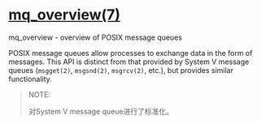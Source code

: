 # [mq_overview(7)](https://man7.org/linux/man-pages/man7/mq_overview.7.html)

mq_overview - overview of POSIX message queues



POSIX message queues allow processes to exchange data in the form of messages.  This API is distinct from that provided by System V message queues (`msgget(2)`, `msgsnd(2)`, `msgrcv(2)`, etc.), but provides similar functionality.

> NOTE: 
>
> 对System V message queue进行了标准化。
